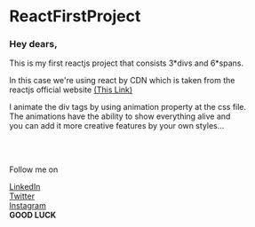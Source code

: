 # ReactFirstProject
<h3>Hey dears,</h3>
<p>This is my first reactjs project that consists 3*divs and 6*spans.</p>
<p>
  In this case we're using react by CDN which is taken from the</br>
  reactjs official website <a href="https://reactjs.org/docs/cdn-links.html">(This Link)</a>
</p>
<p>
  I animate the div tags by using animation property at the css file.</br>
  The animations have the ability to show everything alive and</br>
  you can add it more creative features by your own styles...
</p>
</br></br>
<p>Follow me on</p>
<a href="">LinkedIn</a></br>
<a href="">Twitter</a></br>
<a href="">Instagram</a></br>
<strong>GOOD LUCK</strong>
